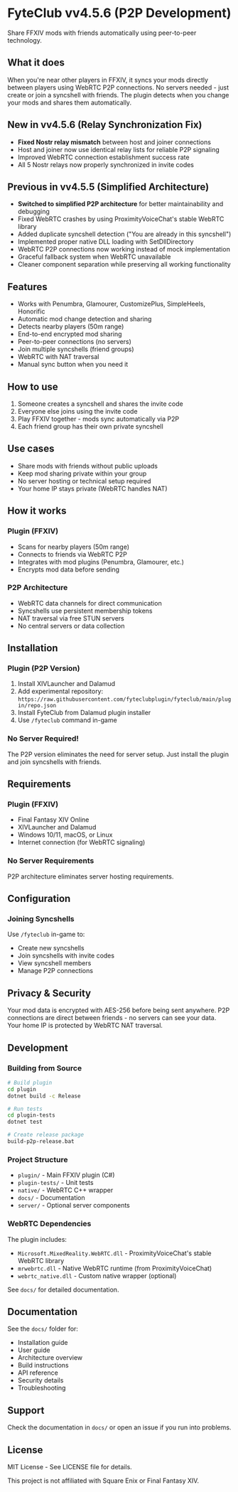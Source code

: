 # FyteClub vv4.5.6 (P2P Development)

Share FFXIV mods with friends automatically using peer-to-peer technology.

## What it does

When you're near other players in FFXIV, it syncs your mods directly between players using WebRTC P2P connections. No servers needed - just create or join a syncshell with friends. The plugin detects when you change your mods and shares them automatically.

## New in vv4.5.6 (Relay Synchronization Fix)

- **Fixed Nostr relay mismatch** between host and joiner connections
- Host and joiner now use identical relay lists for reliable P2P signaling
- Improved WebRTC connection establishment success rate
- All 5 Nostr relays now properly synchronized in invite codes

## Previous in vv4.5.5 (Simplified Architecture)

- **Switched to simplified P2P architecture** for better maintainability and debugging
- Fixed WebRTC crashes by using ProximityVoiceChat's stable WebRTC library
- Added duplicate syncshell detection ("You are already in this syncshell")
- Implemented proper native DLL loading with SetDllDirectory
- WebRTC P2P connections now working instead of mock implementation
- Graceful fallback system when WebRTC unavailable
- Cleaner component separation while preserving all working functionality

## Features

- Works with Penumbra, Glamourer, CustomizePlus, SimpleHeels, Honorific
- Automatic mod change detection and sharing
- Detects nearby players (50m range)
- End-to-end encrypted mod sharing
- Peer-to-peer connections (no servers)
- Join multiple syncshells (friend groups)
- WebRTC with NAT traversal
- Manual sync button when you need it

## How to use

1. Someone creates a syncshell and shares the invite code
2. Everyone else joins using the invite code
3. Play FFXIV together - mods sync automatically via P2P
4. Each friend group has their own private syncshell

## Use cases

- Share mods with friends without public uploads
- Keep mod sharing private within your group
- No server hosting or technical setup required
- Your home IP stays private (WebRTC handles NAT)

## How it works

### Plugin (FFXIV)
- Scans for nearby players (50m range)
- Connects to friends via WebRTC P2P
- Integrates with mod plugins (Penumbra, Glamourer, etc.)
- Encrypts mod data before sending

### P2P Architecture
- WebRTC data channels for direct communication
- Syncshells use persistent membership tokens
- NAT traversal via free STUN servers
- No central servers or data collection

## Installation

### Plugin (P2P Version)
1. Install XIVLauncher and Dalamud
2. Add experimental repository: `https://raw.githubusercontent.com/fyteclubplugin/fyteclub/main/plugin/repo.json`
3. Install FyteClub from Dalamud plugin installer
4. Use `/fyteclub` command in-game

### No Server Required!
The P2P version eliminates the need for server setup. Just install the plugin and join syncshells with friends.

## Requirements

### Plugin (FFXIV)
- Final Fantasy XIV Online
- XIVLauncher and Dalamud
- Windows 10/11, macOS, or Linux
- Internet connection (for WebRTC signaling)

### No Server Requirements
P2P architecture eliminates server hosting requirements.

## Configuration

### Joining Syncshells
Use `/fyteclub` in-game to:
- Create new syncshells
- Join syncshells with invite codes
- View syncshell members
- Manage P2P connections

## Privacy & Security

Your mod data is encrypted with AES-256 before being sent anywhere. P2P connections are direct between friends - no servers can see your data. Your home IP is protected by WebRTC NAT traversal.

## Development

### Building from Source
```bash
# Build plugin
cd plugin
dotnet build -c Release

# Run tests
cd plugin-tests
dotnet test

# Create release package
build-p2p-release.bat
```

### Project Structure
- `plugin/` - Main FFXIV plugin (C#)
- `plugin-tests/` - Unit tests
- `native/` - WebRTC C++ wrapper
- `docs/` - Documentation
- `server/` - Optional server components

### WebRTC Dependencies
The plugin includes:
- `Microsoft.MixedReality.WebRTC.dll` - ProximityVoiceChat's stable WebRTC library
- `mrwebrtc.dll` - Native WebRTC runtime (from ProximityVoiceChat)
- `webrtc_native.dll` - Custom native wrapper (optional)

See `docs/` for detailed documentation.

## Documentation

See the `docs/` folder for:
- Installation guide
- User guide
- Architecture overview
- Build instructions
- API reference
- Security details
- Troubleshooting

## Support

Check the documentation in `docs/` or open an issue if you run into problems.

## License

MIT License - See LICENSE file for details.

This project is not affiliated with Square Enix or Final Fantasy XIV.

